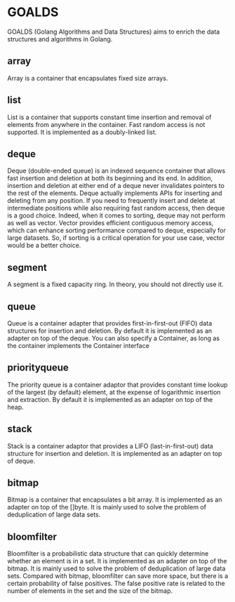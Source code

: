 # GOALDS

GOALDS (Golang Algorithms and Data Structures) aims to enrich the data structures and algorithms in Golang.

## array

Array is a container that encapsulates fixed size arrays.

## list

List is a container that supports constant time insertion and removal of elements from anywhere in the container. Fast random access is not supported. It is implemented as a doubly-linked list.

## deque

Deque (double-ended queue) is an indexed sequence container that allows fast insertion and deletion at both its beginning and its end. In addition, insertion and deletion at either end of a deque never invalidates pointers to the rest of the elements. Deque actually implements APIs for inserting and deleting from any position. If you need to frequently insert and delete at intermediate positions while also requiring fast random access, then deque is a good choice. Indeed, when it comes to sorting, deque may not perform as well as vector. Vector provides efficient contiguous memory access, which can enhance sorting performance compared to deque, especially for large datasets. So, if sorting is a critical operation for your use case, vector would be a better choice.

## segment

A segment is a fixed capacity ring. In theory, you should not directly use it.

## queue

Queue is a container adapter that provides first-in-first-out (FIFO) data structures for insertion and deletion. By default it is implemented as an adapter on top of the deque. You can also specify a Container, as long as the container implements the Container interface

## priorityqueue

The priority queue is a container adaptor that provides constant time lookup of the largest (by default) element, at the expense of logarithmic insertion and extraction. By default it is implemented as an adapter on top of the heap.

## stack

Stack is a container adaptor that provides a LIFO (last-in-first-out) data structure for insertion and deletion. It is implemented as an adapter on top of deque.

## bitmap

Bitmap is a container that encapsulates a bit array. It is implemented as an adapter on top of the []byte. It is mainly used to solve the problem of deduplication of large data sets.

## bloomfilter

Bloomfilter is a probabilistic data structure that can quickly determine whether an element is in a set. It is implemented as an adapter on top of the bitmap. It is mainly used to solve the problem of deduplication of large data sets. Compared with bitmap, bloomfilter can save more space, but there is a certain probability of false positives. The false positive rate is related to the number of elements in the set and the size of the bitmap.
